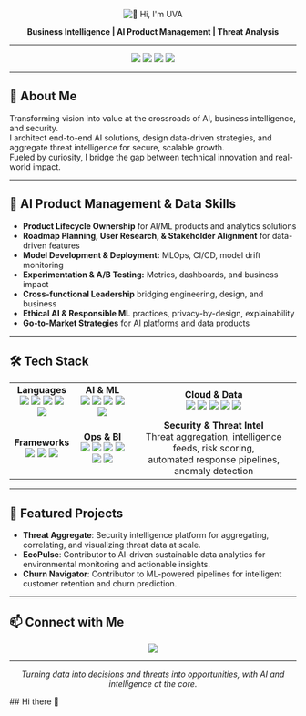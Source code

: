 <p align="center">
  <!-- 1) Your hosted banner --
</p>

<p align="center">
  <!-- 2) Typing SVG for dynamic name -->
  <img
    src="https://readme-typing-svg.herokuapp.com?font=Fira+Code&size=50&pause=1000&color=EDEDED&center=true&vCenter=true&width=600&height=60&lines=%F0%9F%91%8B+Hi%2C+I'm+UVA"
    alt="👋 Hi, I'm UVA"
  />
  <p align="center">
  <b>Business Intelligence | AI Product Management | Threat Analysis</b>
</p>
</p>

---

<p align="center">
  <img src="https://img.shields.io/badge/Ai%20Product%20Management-Expert-blue" />
  <img src="https://img.shields.io/badge/Data%20Strategy-Advanced-success" />
  <img src="https://img.shields.io/badge/Threat%20Analysis-Professional-critical" />
  <img src="https://img.shields.io/badge/Business%20Intelligence-Leader-9cf" />
</p>

---

## 🧠 About Me

Transforming vision into value at the crossroads of AI, business intelligence, and security.  
I architect end-to-end AI solutions, design data-driven strategies, and aggregate threat intelligence for secure, scalable growth.  
Fueled by curiosity, I bridge the gap between technical innovation and real-world impact.

---

## 🚀 AI Product Management & Data Skills

- **Product Lifecycle Ownership** for AI/ML products and analytics solutions
- **Roadmap Planning, User Research, & Stakeholder Alignment** for data-driven features
- **Model Development & Deployment:** MLOps, CI/CD, model drift monitoring
- **Experimentation & A/B Testing:** Metrics, dashboards, and business impact
- **Cross-functional Leadership** bridging engineering, design, and business
- **Ethical AI & Responsible ML** practices, privacy-by-design, explainability
- **Go-to-Market Strategies** for AI platforms and data products

---

## 🛠️ Tech Stack

<table>
<tr>
<td align="center">
<b>Languages</b><br/>
<img src="https://img.shields.io/badge/Python-3776AB?logo=python&logoColor=white" />
<img src="https://img.shields.io/badge/R-276DC3?logo=r&logoColor=white" />
<img src="https://img.shields.io/badge/SQL-4479A1?logo=postgresql&logoColor=white" />
<img src="https://img.shields.io/badge/JavaScript-F7DF1E?logo=javascript&logoColor=black" />
<img src="https://img.shields.io/badge/Bash-4EAA25?logo=gnu-bash&logoColor=white" />
</td>
<td align="center">
<b>AI & ML</b><br/>
<img src="https://img.shields.io/badge/TensorFlow-FF6F00?logo=tensorflow&logoColor=white" />
<img src="https://img.shields.io/badge/PyTorch-EE4C2C?logo=pytorch&logoColor=white" />
<img src="https://img.shields.io/badge/Scikit--learn-F7931E?logo=scikit-learn&logoColor=white" />
<img src="https://img.shields.io/badge/Pandas-150458?logo=pandas&logoColor=white" />
<img src="https://img.shields.io/badge/NumPy-013243?logo=numpy&logoColor=white" />
</td>
<td align="center">
<b>Cloud & Data</b><br/>
<img src="https://img.shields.io/badge/AWS-232F3E?logo=amazon-aws&logoColor=white" />
<img src="https://img.shields.io/badge/GCP-4285F4?logo=google-cloud&logoColor=white" />
<img src="https://img.shields.io/badge/Snowflake-29B5E8?logo=snowflake&logoColor=white" />
<img src="https://img.shields.io/badge/PostgreSQL-336791?logo=postgresql&logoColor=white" />
<img src="https://img.shields.io/badge/MongoDB-47A248?logo=mongodb&logoColor=white" />
</td>
</tr>
<tr>
<td align="center">
<b>Frameworks</b><br/>
<img src="https://img.shields.io/badge/FastAPI-009688?logo=fastapi&logoColor=white" />
<img src="https://img.shields.io/badge/Flask-000000?logo=flask&logoColor=white" />
<img src="https://img.shields.io/badge/Streamlit-FF4B4B?logo=streamlit&logoColor=white" />
</td>
<td align="center">
<b>Ops & BI</b><br/>
<img src="https://img.shields.io/badge/Docker-2496ED?logo=docker&logoColor=white" />
<img src="https://img.shields.io/badge/Kubernetes-326CE5?logo=kubernetes&logoColor=white" />
<img src="https://img.shields.io/badge/Airflow-017CEE?logo=apache-airflow&logoColor=white" />
<img src="https://img.shields.io/badge/MLflow-0194E2" />
<img src="https://img.shields.io/badge/Tableau-E97627?logo=tableau&logoColor=white" />
<img src="https://img.shields.io/badge/Databricks-FF3621?logo=databricks&logoColor=white" />
</td>
<td align="center">
<b>Security & Threat Intel</b><br/>
Threat aggregation, intelligence feeds, risk scoring,<br/>
automated response pipelines, anomaly detection
</td>
</tr>
</table>

---

## 🌟 Featured Projects

- <b>Threat Aggregate</b>: Security intelligence platform for aggregating, correlating, and visualizing threat data at scale.
- <b>EcoPulse</b>: Contributor to AI-driven sustainable data analytics for environmental monitoring and actionable insights.
- <b>Churn Navigator</b>: Contributor to ML-powered pipelines for intelligent customer retention and churn prediction.

---

## 📫 Connect with Me

<p align="center">
  <a href="https://www.linkedin.com/in/b-u-v-k/">
    <img src="https://img.shields.io/badge/LinkedIn-0A66C2?logo=linkedin&logoColor=white" />
  </a>
</p>

---

<p align="center"><i>Turning data into decisions and threats into opportunities, with AI and intelligence at the core.</i></p>## Hi there 👋

